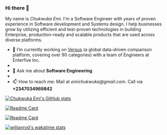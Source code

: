 ### Hi there 👋


My name is _Chukwuka Emi_. I'm a Software Engineer with years of proven experience in Software development and Systems design. I help businesses grow by utilizing efficient and test-proven technologies in building Enterprise, production-ready and scalable products that are used across diverse platforms.


- 🔭 I’m currently working on [Versus](https://versus.com) (a global data-driven comparison platform, covering over 90 categories) with a team of Engineers at Enterfive Inc.
- 
- 💬 Ask me about **Software Engineering**
- 
- 📫 How to reach me: Mail at _emichukwuka@gmail.com_. Call via **+2347034969842**

[![Chukwuka Emi's GitHub stats](https://github-readme-stats.vercel.app/api?username=chukwuka-emi&hide=stars,contribs&count_private=true&show_icons=true&theme=dark)](https://github.com/anuraghazra/github-readme-stats)

[![Readme Card](https://github-readme-stats.vercel.app/api/pin/?username=chukwuka-emi&repo=twitter-api-clone)](https://github.com/chukwuka-emi/twitter-api-clone)

[![Readme Card](https://github-readme-stats.vercel.app/api/pin/?username=chukwuka-emi&repo=my-portfolio-website)](https://github.com/chukwuka-emi/my-portfolio-website)

[![willianrod's wakatime stats](https://github-readme-stats.vercel.app/api/wakatime?username=chukwukaemi)](https://github.com/chukwuka-emi/github-readme-stats)
